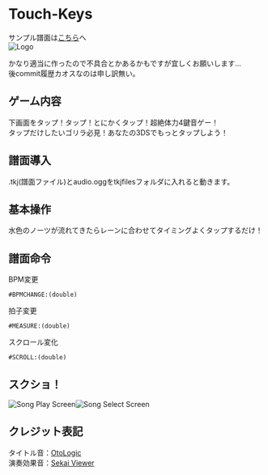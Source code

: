 # Touch-Keys  
サンプル譜面は[こちら](https://www.dropbox.com/scl/fo/osx1rokemiamfbjcwa72w/ABI9_i_vRkCNupouOqnTOsc?rlkey=868o1avbkh6dq9usmv2beybz2&dl=0)へ  
![Logo](https://github.com/user-attachments/assets/1353713c-38cb-4c21-89b8-bab08d8ca351)  

かなり適当に作ったので不具合とかあるかもですが宜しくお願いします…  
後commit履歴カオスなのは申し訳無い。  

## ゲーム内容
下画面をタップ！タップ！とにかくタップ！超絶体力4鍵音ゲー！  
タップだけしたいゴリラ必見！あなたの3DSでもっとタップしよう！  

## 譜面導入
.tkj(譜面ファイル)とaudio.oggをtkjfilesフォルダに入れると動きます。

## 基本操作  
水色のノーツが流れてきたらレーンに合わせてタイミングよくタップするだけ！  

## 譜面命令
BPM変更  
```
#BPMCHANGE:(double)
```
拍子変更  
```
#MEASURE:(double)
```
スクロール変化
```
#SCROLL:(double)
```

## スクショ！  
![Song Play Screen](https://github.com/user-attachments/assets/1d6d9b93-f7c9-4275-ad81-ea65e56591b3)![Song Select Screen](https://github.com/user-attachments/assets/fc78a562-2a8b-4fbf-b7a5-b1fd5a3b167b)

## クレジット表記  
タイトル音：[OtoLogic](https://otologic.jp)  
演奏効果音：[Sekai Viewer](https://sekai.best/asset_viewer/live/tap_se/custom02_rip/)
